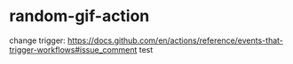 # random-gif-action

change trigger: https://docs.github.com/en/actions/reference/events-that-trigger-workflows#issue_comment
test
